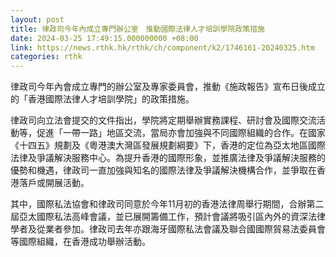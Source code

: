 ```yaml
---
layout: post
title: 律政司今年內成立專門辦公室　推動國際法律人才培訓學院政策措施
date: 2024-03-25 17:49:15.000000000 +08:00
link: https://news.rthk.hk/rthk/ch/component/k2/1746161-20240325.htm
categories: rthk
---
```


律政司今年內會成立專門的辦公室及專家委員會，推動《施政報告》宣布日後成立的「香港國際法律人才培訓學院」的政策措施。

律政司向立法會提交的文件指出，學院將定期舉辦實務課程、研討會及國際交流活動等，促進「一帶一路」地區交流，當局亦會加強與不同國際組織的合作。在國家《十四五》規劃及《粵港澳大灣區發展規劃綱要》下，香港的定位為亞太地區國際法律及爭議解決服務中心。為提升香港的國際形象，並推廣法律及爭議解決服務的優勢和機遇，律政司一直加強與知名的國際法律及爭議解決機構合作，並爭取在香港落戶或開展活動。

其中，國際私法協會和律政司同意於今年11月初的香港法律周舉行期間，合辦第二屆亞太國際私法高峰會議，並已展開籌備工作，預計會議將吸引區內外的資深法律學者及從業者參加。律政司去年亦跟海牙國際私法會議及聯合國國際貿易法委員會等國際組織，在香港成功舉辦活動。
